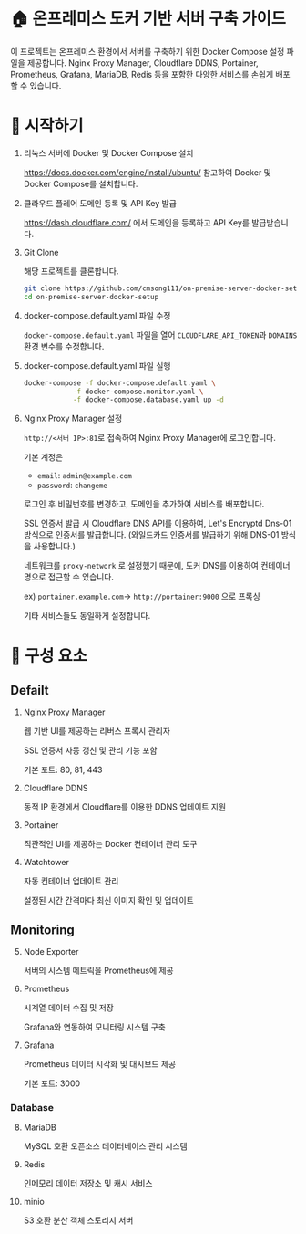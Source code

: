 # 🏠 온프레미스 도커 기반 서버 구축 가이드

이 프로젝트는 온프레미스 환경에서 서버를 구축하기 위한 Docker Compose 설정 파일을 제공합니다. Nginx Proxy Manager, Cloudflare DDNS, Portainer, Prometheus, Grafana, MariaDB, Redis 등을 포함한 다양한 서비스를 손쉽게 배포할 수 있습니다.

# 🚀 시작하기

1.  리눅스 서버에 Docker 및 Docker Compose 설치

    https://docs.docker.com/engine/install/ubuntu/ 참고하여 Docker 및 Docker Compose를 설치합니다.

2.  클라우드 플레어 도메인 등록 및 API Key 발급

    https://dash.cloudflare.com/ 에서 도메인을 등록하고 API Key를 발급받습니다.

3.  Git Clone

    해당 프로젝트를 클론합니다.

    ```bash
    git clone https://github.com/cmsong111/on-premise-server-docker-setup.git
    cd on-premise-server-docker-setup
    ```

4.  docker-compose.default.yaml 파일 수정

    `docker-compose.default.yaml` 파일을 열어 `CLOUDFLARE_API_TOKEN`과 `DOMAINS` 환경 변수를 수정합니다.

5.  docker-compose.default.yaml 파일 실행

    ```bash
    docker-compose -f docker-compose.default.yaml \
                -f docker-compose.monitor.yaml \
                -f docker-compose.database.yaml up -d
    ```

6.  Nginx Proxy Manager 설정

    `http://<서버 IP>:81`로 접속하여 Nginx Proxy Manager에 로그인합니다.

    기본 계정은

    - `email`: `admin@example.com`
    - `password`: `changeme`

    로그인 후 비밀번호를 변경하고, 도메인을 추가하여 서비스를 배포합니다.

    SSL 인증서 발급 시 Cloudflare DNS API를 이용하여, Let's Encryptd Dns-01 방식으로 인증서를 발급합니다.
    (와일드카드 인증서를 발급하기 위해 DNS-01 방식을 사용합니다.)

    네트워크를 `proxy-network` 로 설정했기 때문에, 도커 DNS를 이용하여 컨테이너명으로 접근할 수 있습니다.

    ex) `portainer.example.com`-> `http://portainer:9000` 으로 프록싱

    기타 서비스들도 동일하게 설정합니다.

# 📌 구성 요소

## Defailt

1. Nginx Proxy Manager

   웹 기반 UI를 제공하는 리버스 프록시 관리자

   SSL 인증서 자동 갱신 및 관리 기능 포함

   기본 포트: 80, 81, 443

2. Cloudflare DDNS

   동적 IP 환경에서 Cloudflare를 이용한 DDNS 업데이트 지원

3. Portainer

   직관적인 UI를 제공하는 Docker 컨테이너 관리 도구

4. Watchtower

   자동 컨테이너 업데이트 관리

   설정된 시간 간격마다 최신 이미지 확인 및 업데이트

## Monitoring

5. Node Exporter

   서버의 시스템 메트릭을 Prometheus에 제공

6. Prometheus

   시계열 데이터 수집 및 저장

   Grafana와 연동하여 모니터링 시스템 구축

7. Grafana

   Prometheus 데이터 시각화 및 대시보드 제공

   기본 포트: 3000

### Database

8. MariaDB

   MySQL 호환 오픈소스 데이터베이스 관리 시스템

9. Redis

   인메모리 데이터 저장소 및 캐시 서비스

10. minio

    S3 호환 분산 객체 스토리지 서버
